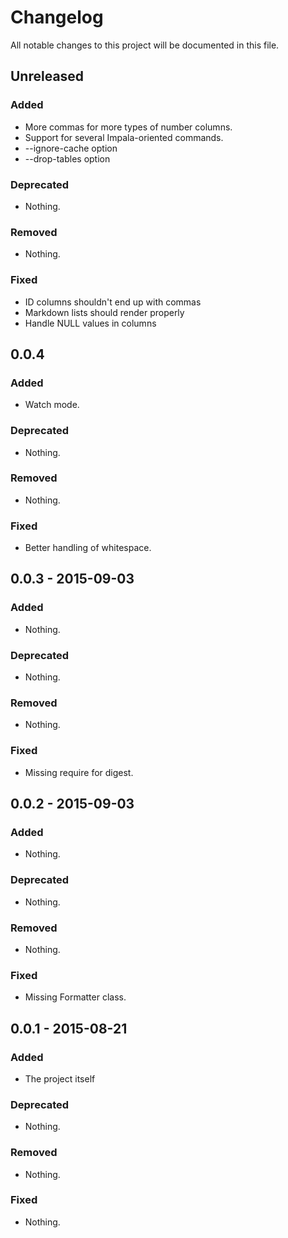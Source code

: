 # Changelog

All notable changes to this project will be documented in this file.

## Unreleased

### Added

- More commas for more types of number columns.
- Support for several Impala-oriented commands.
- --ignore-cache option
- --drop-tables option

### Deprecated

- Nothing.

### Removed

- Nothing.

### Fixed

- ID columns shouldn't end up with commas
- Markdown lists should render properly
- Handle NULL values in columns

## 0.0.4

### Added

- Watch mode.

### Deprecated

- Nothing.

### Removed

- Nothing.

### Fixed

- Better handling of whitespace.

## 0.0.3 - 2015-09-03

### Added

- Nothing.

### Deprecated

- Nothing.

### Removed

- Nothing.

### Fixed

- Missing require for digest.

## 0.0.2 - 2015-09-03

### Added

- Nothing.

### Deprecated

- Nothing.

### Removed

- Nothing.

### Fixed

- Missing Formatter class.

## 0.0.1 - 2015-08-21

### Added

- The project itself

### Deprecated

- Nothing.

### Removed

- Nothing.

### Fixed

- Nothing.
